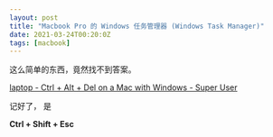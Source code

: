 ```yaml
---
layout: post
title: "Macbook Pro 的 Windows 任务管理器 (Windows Task Manager)"
date: 2021-03-24T00:20:0Z
tags: [macbook]
---
```




这么简单的东西，竟然找不到答案。

[laptop - Ctrl + Alt + Del on a Mac with Windows - Super User](https://superuser.com/questions/622284/ctrl-alt-del-on-a-mac-with-windows)

记好了， 是

**Ctrl + Shift + Esc**